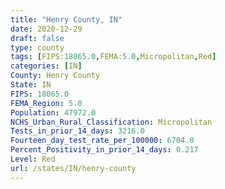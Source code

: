 ```yaml
---
title: "Henry County, IN"
date: 2020-12-29
draft: false
type: county
tags: [FIPS:18065.0,FEMA:5.0,Micropolitan,Red]
categories: [IN]
County: Henry County
State: IN
FIPS: 18065.0
FEMA_Region: 5.0
Population: 47972.0
NCHS_Urban_Rural_Classification: Micropolitan
Tests_in_prior_14_days: 3216.0
Fourteen_day_test_rate_per_100000: 6704.0
Percent_Positivity_in_prior_14_days: 0.217
Level: Red
url: /states/IN/henry-county
---
```



